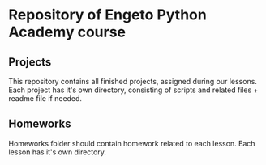 # Repository of Engeto Python Academy course

## Projects

This repository contains all finished projects, assigned during our lessons. Each project has it's own directory, 
consisting of scripts and related files + readme file if needed.

## Homeworks 

Homeworks folder should contain homework related to each lesson. Each lesson has it's own directory.
